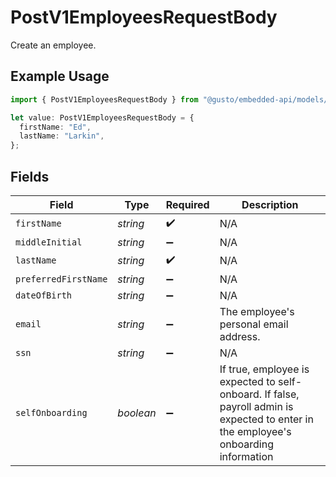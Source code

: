 # PostV1EmployeesRequestBody

Create an employee.

## Example Usage

```typescript
import { PostV1EmployeesRequestBody } from "@gusto/embedded-api/models/operations/postv1employees.js";

let value: PostV1EmployeesRequestBody = {
  firstName: "Ed",
  lastName: "Larkin",
};
```

## Fields

| Field                                                                                                                                | Type                                                                                                                                 | Required                                                                                                                             | Description                                                                                                                          |
| ------------------------------------------------------------------------------------------------------------------------------------ | ------------------------------------------------------------------------------------------------------------------------------------ | ------------------------------------------------------------------------------------------------------------------------------------ | ------------------------------------------------------------------------------------------------------------------------------------ |
| `firstName`                                                                                                                          | *string*                                                                                                                             | :heavy_check_mark:                                                                                                                   | N/A                                                                                                                                  |
| `middleInitial`                                                                                                                      | *string*                                                                                                                             | :heavy_minus_sign:                                                                                                                   | N/A                                                                                                                                  |
| `lastName`                                                                                                                           | *string*                                                                                                                             | :heavy_check_mark:                                                                                                                   | N/A                                                                                                                                  |
| `preferredFirstName`                                                                                                                 | *string*                                                                                                                             | :heavy_minus_sign:                                                                                                                   | N/A                                                                                                                                  |
| `dateOfBirth`                                                                                                                        | *string*                                                                                                                             | :heavy_minus_sign:                                                                                                                   | N/A                                                                                                                                  |
| `email`                                                                                                                              | *string*                                                                                                                             | :heavy_minus_sign:                                                                                                                   | The employee's personal email address.                                                                                               |
| `ssn`                                                                                                                                | *string*                                                                                                                             | :heavy_minus_sign:                                                                                                                   | N/A                                                                                                                                  |
| `selfOnboarding`                                                                                                                     | *boolean*                                                                                                                            | :heavy_minus_sign:                                                                                                                   | If true, employee is expected to self-onboard. If false, payroll admin is expected to enter in the employee's onboarding information |